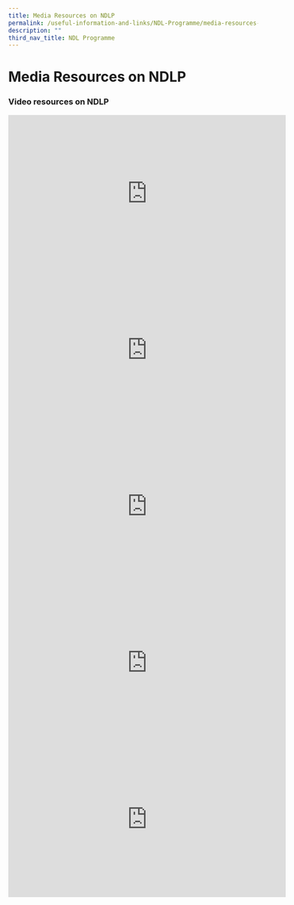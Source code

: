 ```yaml
---
title: Media Resources on NDLP
permalink: /useful-information-and-links/NDL-Programme/media-resources-on-ndlp
description: ""
third_nav_title: NDL Programme
---
```

# **Media Resources on NDLP**

### Video resources on NDLP

<iframe width="560" height="315" src="https://www.youtube.com/embed/3FKftVAU4eI" title="YouTube video player" frameborder="0" allow="accelerometer; autoplay; clipboard-write; encrypted-media; gyroscope; picture-in-picture" allowfullscreen></iframe>

<iframe width="560" height="315" src="https://www.youtube.com/embed/fsv_Lr4WHSk" title="YouTube video player" frameborder="0" allow="accelerometer; autoplay; clipboard-write; encrypted-media; gyroscope; picture-in-picture" allowfullscreen></iframe>

<iframe width="560" height="315" src="https://www.youtube.com/embed/-TCnHCORdYc" title="YouTube video player" frameborder="0" allow="accelerometer; autoplay; clipboard-write; encrypted-media; gyroscope; picture-in-picture" allowfullscreen></iframe>

<iframe width="560" height="315" src="https://www.youtube.com/embed/atVkNBXMVnY" title="YouTube video player" frameborder="0" allow="accelerometer; autoplay; clipboard-write; encrypted-media; gyroscope; picture-in-picture" allowfullscreen></iframe>

<iframe width="560" height="315" src="https://www.youtube.com/embed/6oIAtbruVf4" title="YouTube video player" frameborder="0" allow="accelerometer; autoplay; clipboard-write; encrypted-media; gyroscope; picture-in-picture" allowfullscreen></iframe>